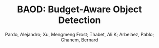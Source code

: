 ---
paperId: 22
author: Pardo, Alejandro; Xu, Mengmeng Frost; Thabet, Ali K; Arbeláez, Pablo; Ghanem, Bernard
publicationauthor: Mengmeng Frost, X. et al.
title: "BAOD: Budget-Aware Object Detection"
pdf: 22_CameraReady_22.pdf
poster: 22_poster_22.png
pitch: https://youtu.be/0a7LEhQ6YEQ
type: Oral
topic: Object Detection
category: Full Paper
link: https://research.latinxinai.org/papers/cvpr/2021/pdf/22_CameraReady_22.pdf
conference: cvpr
year: 2021
tags: cvpr-2021
location: Virtual
---